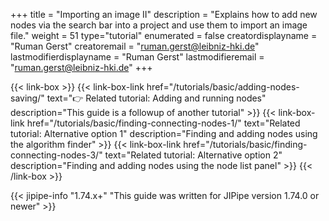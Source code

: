 +++
title = "Importing an image II"
description = "Explains how to add new nodes via the search bar into a project and use them to import an image file."
weight = 51
type="tutorial"
enumerated = false
creatordisplayname = "Ruman Gerst"
creatoremail = "ruman.gerst@leibniz-hki.de"
lastmodifierdisplayname = "Ruman Gerst"
lastmodifieremail = "ruman.gerst@leibniz-hki.de"
+++

{{< link-box >}}
    {{< link-box-link href="/tutorials/basic/adding-nodes-saving/" text="👉 Related tutorial: Adding and running nodes" description="This guide is a followup of another tutorial" >}}
    {{< link-box-link href="/tutorials/basic/finding-connecting-nodes-1/" text="Related tutorial: Alternative option 1" description="Finding and adding nodes using the algorithm finder" >}}
    {{< link-box-link href="/tutorials/basic/finding-connecting-nodes-3/" text="Related tutorial: Alternative option 2" description="Finding and adding nodes using the node list panel" >}}
{{< /link-box >}}

{{< jipipe-info "1.74.x+" "This guide was written for JIPipe version 1.74.0 or newer" >}}